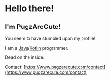 # Hello there!
## I'm PugzAreCute!

You seem to have stumbled upon my profile!

I am a [Java](https://java.com/)/[Kotlin](https://kotlinlang.org/) programmer.

Dead on the inside.

Contact: [https://www.pugzarecute.com/contact](https://www.pugzarecute.com/contact)
